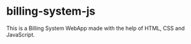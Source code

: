 # billing-system-js
This is a Billing System WebApp made with the help of HTML, CSS and JavaScript.
